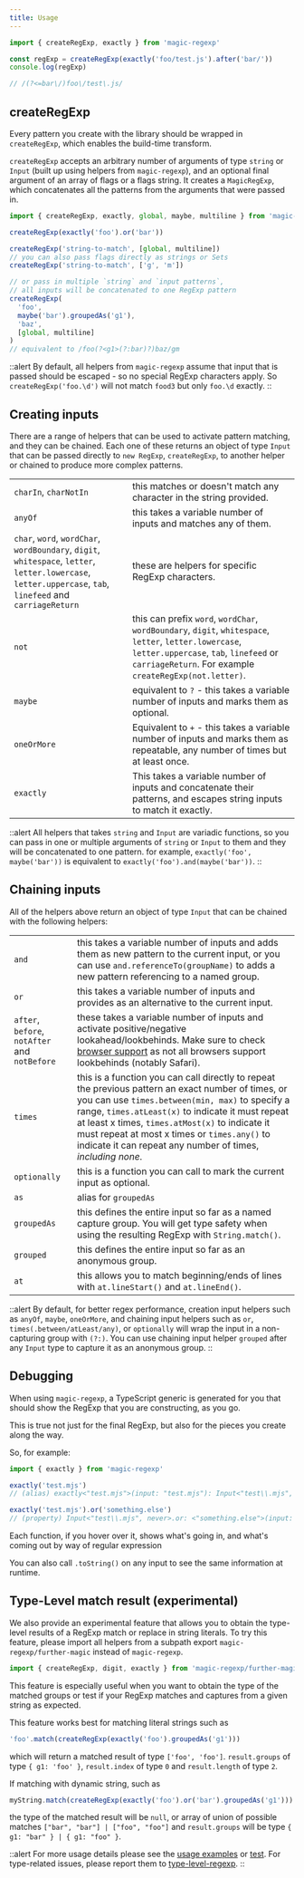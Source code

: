 ```yaml
---
title: Usage
---
```


```js
import { createRegExp, exactly } from 'magic-regexp'

const regExp = createRegExp(exactly('foo/test.js').after('bar/'))
console.log(regExp)

// /(?<=bar\/)foo\/test\.js/
```

## createRegExp

Every pattern you create with the library should be wrapped in `createRegExp`, which enables the build-time transform.

`createRegExp` accepts an arbitrary number of arguments of type `string` or `Input` (built up using helpers from `magic-regexp`), and an optional final argument of an array of flags or a flags string. It creates a `MagicRegExp`, which concatenates all the patterns from the arguments that were passed in.

```js
import { createRegExp, exactly, global, maybe, multiline } from 'magic-regexp'

createRegExp(exactly('foo').or('bar'))

createRegExp('string-to-match', [global, multiline])
// you can also pass flags directly as strings or Sets
createRegExp('string-to-match', ['g', 'm'])

// or pass in multiple `string` and `input patterns`,
// all inputs will be concatenated to one RegExp pattern
createRegExp(
  'foo',
  maybe('bar').groupedAs('g1'),
  'baz',
  [global, multiline]
)
// equivalent to /foo(?<g1>(?:bar)?)baz/gm
```

::alert
By default, all helpers from `magic-regexp` assume that input that is passed should be escaped - so no special RegExp characters apply. So `createRegExp('foo.\d')` will not match `food3` but only `foo.\d` exactly.
::

## Creating inputs

There are a range of helpers that can be used to activate pattern matching, and they can be chained. Each one of these returns an object of type `Input` that can be passed directly to `new RegExp`, `createRegExp`, to another helper or chained to produce more complex patterns.

|                                                                                                                     |                                                                                                                                                                     |
| ------------------------------------------------------------------------------------------------------------------- | ------------------------------------------------------------------------------------------------------------------------------------------------------------------- |
| `charIn`, `charNotIn`                                                                                               | this matches or doesn't match any character in the string provided.                                                                                                 |
| `anyOf`                                                                                                             | this takes a variable number of inputs and matches any of them.                                                                                                              |
| `char`, `word`, `wordChar`, `wordBoundary`, `digit`, `whitespace`, `letter`, `letter.lowercase`, `letter.uppercase`, `tab`, `linefeed` and `carriageReturn` | these are helpers for specific RegExp characters.                                                                                                                   |
| `not`                                                                                                               | this can prefix `word`, `wordChar`, `wordBoundary`, `digit`, `whitespace`, `letter`, `letter.lowercase`, `letter.uppercase`, `tab`, `linefeed` or `carriageReturn`. For example `createRegExp(not.letter)`. |
| `maybe`                                                                                                             | equivalent to `?` - this takes a variable number of inputs and marks them as optional.                                                                                                               |
| `oneOrMore`                                                                                                         | Equivalent to `+` - this takes a variable number of inputs and marks them as repeatable, any number of times but at least once.                                                                      |
| `exactly`                                                                                                           | This takes a variable number of inputs and concatenate their patterns, and escapes string inputs to match it exactly.                                                                                                                    |

::alert
All helpers that takes `string` and `Input` are variadic functions, so you can pass in one or multiple arguments of `string` or `Input` to them and they will be concatenated to one pattern. for example, `exactly('foo', maybe('bar'))` is equivalent to `exactly('foo').and(maybe('bar'))`.
::

## Chaining inputs

All of the helpers above return an object of type `Input` that can be chained with the following helpers:

|                                               |                                                                                                                                                                                                                                                                                                                                                                               |
| --------------------------------------------- | ----------------------------------------------------------------------------------------------------------------------------------------------------------------------------------------------------------------------------------------------------------------------------------------------------------------------------------------------------------------------------- |
| `and`                                         | this takes a variable number of inputs and adds them as new pattern to the current input, or you can use `and.referenceTo(groupName)` to adds a new pattern referencing to a named group.                                                                                                                                                                                     |
| `or`                                          | this takes a variable number of inputs and provides as an alternative to the current input.                                                                                                                                                                                                                                                                                   |
| `after`, `before`, `notAfter` and `notBefore` | these takes a variable number of inputs and activate positive/negative lookahead/lookbehinds. Make sure to check [browser support](https://developer.mozilla.org/en-US/docs/Web/JavaScript/Reference/Global_Objects/RegExp#browser_compatibility) as not all browsers support lookbehinds (notably Safari).                                                                   |
| `times`                                       | this is a function you can call directly to repeat the previous pattern an exact number of times, or you can use `times.between(min, max)` to specify a range, `times.atLeast(x)` to indicate it must repeat at least x times, `times.atMost(x)` to indicate it must repeat at most x times or `times.any()` to indicate it can repeat any number of times, _including none_. |
| `optionally`                                  | this is a function you can call to mark the current input as optional.                                                                                                                                                                                                                                                                                                        |
| `as`                                          | alias for `groupedAs`                                                                                                                                                                                                                                                                                                                                                         |
| `groupedAs`                                   | this defines the entire input so far as a named capture group. You will get type safety when using the resulting RegExp with `String.match()`.                                                                                                                                                                                                                                |
| `grouped`                                     | this defines the entire input so far as an anonymous group.                                                                                                                                                                                                                                                                                                                   |
| `at`                                          | this allows you to match beginning/ends of lines with `at.lineStart()` and `at.lineEnd()`.                                                                                                                                                                                                                                                                                    |

::alert
By default, for better regex performance, creation input helpers such as `anyOf`, `maybe`, `oneOrMore`, and chaining input helpers such as `or`, `times(.between/atLeast/any)`, or `optionally` will wrap the input in a non-capturing group with `(?:)`. You can use chaining input helper `grouped` after any `Input` type to capture it as an anonymous group.
::

## Debugging

When using `magic-regexp`, a TypeScript generic is generated for you that should show the RegExp that you are constructing, as you go.

This is true not just for the final RegExp, but also for the pieces you create along the way.

So, for example:

```ts
import { exactly } from 'magic-regexp'

exactly('test.mjs')
// (alias) exactly<"test.mjs">(input: "test.mjs"): Input<"test\\.mjs", never>

exactly('test.mjs').or('something.else')
// (property) Input<"test\\.mjs", never>.or: <"something.else">(input: "something.else") => Input<"(?:test\\.mjs|something\\.else)", never>
```

Each function, if you hover over it, shows what's going in, and what's coming out by way of regular expression

You can also call `.toString()` on any input to see the same information at runtime.

## Type-Level match result (experimental)
We also provide an experimental feature that allows you to obtain the type-level results of a RegExp match or replace in string literals. To try this feature, please import all helpers from a subpath export `magic-regexp/further-magic` instead of `magic-regexp`.

```ts
import { createRegExp, digit, exactly } from 'magic-regexp/further-magic'
```

This feature is especially useful when you want to obtain the type of the matched groups or test if your RegExp matches and captures from a given string as expected.

This feature works best for matching literal strings such as
```ts
'foo'.match(createRegExp(exactly('foo').groupedAs('g1')))
```
which will return a matched result of type `['foo', 'foo']`. `result.groups` of type `{ g1: 'foo' }`, `result.index` of type `0` and `result.length` of type `2`.

If matching with dynamic string, such as
```ts
myString.match(createRegExp(exactly('foo').or('bar').groupedAs('g1')))
```
the type of the matched result will be `null`, or array of union of possible matches `["bar", "bar"] | ["foo", "foo"]` and `result.groups` will be type `{ g1: "bar" } | { g1: "foo" }`.

::alert
For more usage details please see the [usage examples](3.examples.md#type-level-regexp-match-and-replace-result-experimental) or [test](https://github.com/danielroe/magic-regexp/blob/main/test/further-magic.test.ts). For type-related issues, please report them to [type-level-regexp](https://github.com/didavid61202/type-level-regexp).
::
